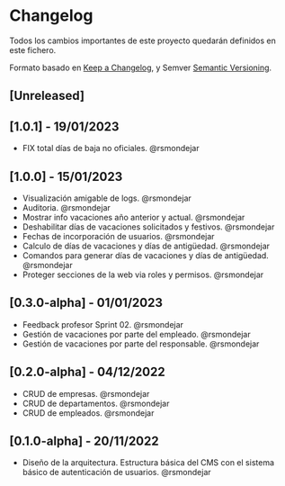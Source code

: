 # Changelog

Todos los cambios importantes de este proyecto quedarán definidos en este fichero.

Formato basado en [Keep a Changelog](https://keepachangelog.com/en/1.0.0/), y
Semver [Semantic Versioning](https://semver.org/spec/v2.0.0.html).

## [Unreleased]

## [1.0.1] - 19/01/2023

- FIX total días de baja no oficiales. @rsmondejar

## [1.0.0] - 15/01/2023

- Visualización amigable de logs. @rsmondejar
- Auditoria. @rsmondejar
- Mostrar info vacaciones año anterior y actual. @rsmondejar
- Deshabilitar días de vacaciones solicitados y festivos. @rsmondejar
- Fechas de incorporación de usuarios. @rsmondejar
- Calculo de días de vacaciones y días de antigüedad. @rsmondejar
- Comandos para generar días de vacaciones y días de antigüedad. @rsmondejar
- Proteger secciones de la web via roles y permisos. @rsmondejar

## [0.3.0-alpha] - 01/01/2023

- Feedback profesor Sprint 02. @rsmondejar
- Gestión de vacaciones por parte del empleado. @rsmondejar
- Gestión de vacaciones por parte del responsable. @rsmondejar

## [0.2.0-alpha] - 04/12/2022

- CRUD de empresas. @rsmondejar
- CRUD de departamentos. @rsmondejar
- CRUD de empleados. @rsmondejar


## [0.1.0-alpha] - 20/11/2022

- Diseño de la arquitectura. Estructura básica del CMS con el sistema básico de autenticación de usuarios. @rsmondejar

